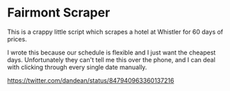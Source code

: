 # Fairmont Scraper

This is a crappy little script which scrapes a hotel at Whistler for 60 days of prices.

I wrote this because our schedule is flexible and I just want the cheapest days. Unfortunately they can't tell me this over the phone, and I can deal with clicking through every single date manually.

https://twitter.com/dandean/status/847940963360137216

